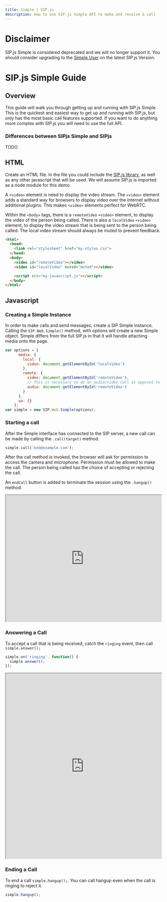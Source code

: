 ```yaml
---
title: Simple | SIP.js
description: How to use SIP.js Simple API to make and receive a call
---
```


# Disclaimer

SIP.js Simple is considered deprecated and we will no longer support it. You should consider upgrading to the [Simple User](/simple-user) on the latest SIP.js Version.

# SIP.js Simple Guide

## Overview

This guide will walk you through getting up and running with SIP.js Simple. This is the quickest and easiest way to get up and running with SIP.js, but only has the most basic call features supported. If you want to do anything more complex with SIP.js you will need to use the full API.

### Differences between SIPjs Simple and SIPjs

 TODO

## HTML

Create an HTML file. In the file you could include the [SIP.js library](https://github.com/onsip/SIP.js/releases), as well as any other javascript that will be used. We will assume SIP.js is imported as a node module for this demo.

A `<video>` element is need to display the video stream.  The `<video>` element adds a standard way for browsers to display video over the internet without additional plugins. This makes `<video>` elements perfect for WebRTC.

Within the `<body>` tags, there is a `remoteVideo` `<video>` element, to display the video of the person being called.  There is also a `localVideo` `<video>` element, to display the video stream that is being sent to the person being called.  The local video stream should always be muted to prevent feedback.

~~~html
<html>
  <head>
    <link rel="stylesheet" href="my-styles.css">
  </head>
  <body>
    <video id="remoteVideo"></video>
    <video id="localVideo" muted="muted"></video>

    <script src="my-javascript.js"></script>
  </body>
</html>
~~~

## Javascript

### Creating a Simple Instance

In order to make calls and send messages, create a SIP Simple instance.  Calling the `SIP.Web.Simple()` method, with options will create a new Simple object. Simple differs from the full SIP.js in that it will handle attaching media onto the page.

~~~javascript
var options = {
      media: {
        local: {
          video: document.getElementById('localVideo')
        },
        remote: {
          video: document.getElementById('remoteVideo'),
          // This is necessary to do an audio/video call as opposed to just a video call
          audio: document.getElementById('remoteVideo')
        }
      },
      ua: {}
    };
var simple = new SIP.Web.Simple(options);
~~~

### Starting a call

After the Simple interface has connected to the SIP server, a new call can be made by calling the `.call(target)` method.

~~~javascript
simple.call('bob@example.com');
~~~

After the call method is invoked, the browser will ask for permission to access the camera and microphone.  Permission must be allowed to make the call.  The person being called has the choice of accepting or rejecting the call.

An `endCall` button is added to terminate the session using the `.hangup()` method.

<iframe
  style="width: 100%; height: 410px"
  src="https://jsfiddle.net/OnSIP/W93H6/embedded/js,html,css,result/">
</iframe>

### Answering a Call

To accept a call that is being received, catch the `ringing` event, then call `simple.answer();`

~~~javascript
simple.on('ringing', function() {
  simple.answer();
});
~~~

<iframe
  style="width: 100%; height: 600px"
  src="https://jsfiddle.net/OnSIP/vW7Lw/embedded/js,html,css,result/">
</iframe>

### Ending a Call

To end a call `simple.hangup();`. You can call hangup even when the call is ringing to reject it.

~~~javascript
simple.hangup();
~~~
